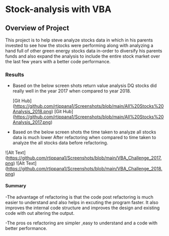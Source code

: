 # Stock-analysis with VBA

## Overview of Project
This project is to help steve analyze stocks data in which in his parents invested to see how the stocks were performing along with analyzing a hand full of other green energy stocks data in-order to diversify his parents funds and also expand the analysis to include the entire stock market over the last few years with a better code performance.

### Results
- Based on the below screen shots return value analysis DQ stocks did really well in the year 2017 when compared to year 2018.

  [Git Hub] (https://github.com/rtippana1/Screenshots/blob/main/All%20Stocks%20Analysis_2018.png)
  [Git Hub] (https://github.com/rtippana1/Screenshots/blob/main/All%20Stocks%20Analysis_2017.png)


- Based on the below screen shots the time taken to analyze all stocks data is much lower 
After refactoring when compared to time taken to analyze the all stocks data before refactoring. 

![Alt Text] (https://github.com/rtippana1/Screenshots/blob/main/VBA_Challenge_2017.png)
![Alt Text] (https://github.com/rtippana1/Screenshots/blob/main/VBA_Challenge_2018.png)
#### Summary
-The advantage of refactoring is that the code post refactoring is much easier to understand and also helps in excuting the program faster. It also improves the internal code structure and improves the design and existing code with out altering the output.

-The pros os refactoring are simpler ,easy to understand and a code with better performance. 

